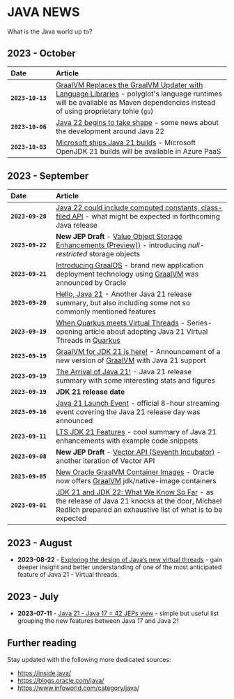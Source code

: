 # JAVA NEWS
What is the Java world up to?

## 2023 - October

| Date&nbsp;&nbsp;&nbsp;&nbsp;&nbsp;&nbsp;&nbsp;&nbsp;&nbsp;&nbsp;&nbsp;&nbsp; | Article |
| --- | :--  |
| **`2023-10-13`**  | [GraalVM Replaces the GraalVM Updater with Language Libraries](https://www.infoq.com/news/2023/10/graalvm-language-libraries/) - polyglot's language runtimes will be available as Maven dependencies instead of using proprietary tohle (`gu`) |
| **`2023-10-06`**  | [Java 22 begins to take shape](https://www.infoworld.com/article/3708329/java-22-begins-to-take-shape.html) - some news about the development around Java 22 |
| **`2023-10-03`**  | [Microsoft ships Java 21 builds](https://www.infoworld.com/article/3707711/microsoft-ships-java-21-builds.html) - Microsoft OpenJDK 21 builds will be available in Azure PaaS |

## 2023 - September

| Date&nbsp;&nbsp;&nbsp;&nbsp;&nbsp;&nbsp;&nbsp;&nbsp;&nbsp;&nbsp;&nbsp;&nbsp; | Article |
| --- | :--  |
| **`2023-09-28`**  | [Java 22 could include computed constants, class-filed API](https://www.infoworld.com/article/3707728/java-22-could-include-computed-constants-class-filed-api.html) - what might be expected in forthcoming Java release |
| **`2023-09-22`**  | **New JEP Draft** - [Value Object Storage Enhancements (Preview))](https://openjdk.org/jeps/8316779) - introducing _null-restricted_ storage objects |
| **`2023-09-21`**  | [Introducing GraalOS](https://blogs.oracle.com/java/post/introducing-graalos) - brand new application deployment technology using [GraalVM](https://www.graalvm.org/) was announced by Oracle |
| **`2023-09-20`**  | [Hello, Java 21](https://spring.io/blog/2023/09/20/hello-java-21) - Another Java 21 release summary, but also including some not so commonly mentioned features |
| **`2023-09-19`**  | [When Quarkus meets Virtual Threads](https://quarkus.io/blog/virtual-thread-1/) - Series-opening article about adopting Java 21 Virtual Threads in [Quarkus](https://quarkus.io/) |
| **`2023-09-19`**  | [GraalVM for JDK 21 is here!](https://medium.com/graalvm/graalvm-for-jdk-21-is-here-ee01177dd12d) - Announcement of a new version of [GraalVM](https://www.graalvm.org/) with Java 21 support |
| **`2023-09-19`**  | [The Arrival of Java 21!](https://inside.java/2023/09/19/the-arrival-of-java-21/) - Java 21 release summary with some interesting stats and figures |
| **`2023-09-19`**  | **JDK 21 release date**  |
| **`2023-09-16`**  | [Java 21 Launch Event](https://dev.java/community/java-21-launch/) - official 8-hour streaming event covering the Java 21 release day was announced |
| **`2023-09-11`**  | [LTS JDK 21 Features](https://dzone.com/articles/lts-jdk-21-features) - cool summary of Java 21 enhancements with example code snippets |
| **`2023-09-08`**  | **New JEP Draft** - [Vector API (Seventh Incubator)](https://openjdk.org/jeps/8315945) - another iteration of Vector API |
| **`2023-09-05`**  | [New Oracle GraalVM Container Images](https://blogs.oracle.com/java/post/new-oracle-graalvm-container-images) - Oracle now offers [GraalVM](https://www.graalvm.org/) jdk/native-image containers |
| **`2023-09-01`**  | [JDK 21 and JDK 22: What We Know So Far](https://www.infoq.com/news/2023/09/java-21-so-far/) - as the release of Java 21 knocks at the door, Michael Redlich prepared an exhaustive list of what is to be expected |

## 2023 - August

- **2023-08-22** - [Exploring the design of Java’s new virtual threads](https://blogs.oracle.com/javamagazine/post/java-virtual-threads) - gain deeper insight and better understanding of one of the most anticipated feature of Java 21 - Virtual threads.

## 2023 - July

- **2023-07-11** - [Java 21 - Java 17 = 42 JEPs view](https://dev.to/pfilaretov42/java-21-java-17-42-jeps-view-ckk) - simple but useful list grouping the new features between Java 17 and Java 21

## Further reading
Stay updated with the following more dedicated sources:
- https://inside.java/
- https://blogs.oracle.com/java/
- https://www.infoworld.com/category/java/
